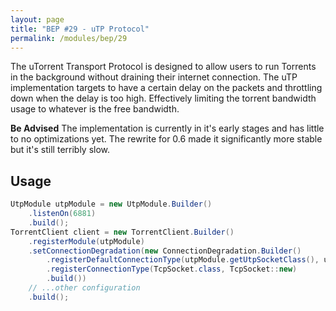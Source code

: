 ```yaml
---
layout: page
title: "BEP #29 - uTP Protocol"
permalink: /modules/bep/29
---
```

The uTorrent Transport Protocol is designed to allow users to run Torrents in the background without draining their internet connection.
The uTP implementation targets to have a certain delay on the packets and throttling down when the delay is too high.
Effectively limiting the torrent bandwidth usage to whatever is the free bandwidth.

**Be Advised**
The implementation is currently in it's early stages and has little to no optimizations yet. The rewrite for 0.6 made it significantly more stable but it's
still terribly slow.

## Usage

```java
UtpModule utpModule = new UtpModule.Builder()
    .listenOn(6881)
    .build();
TorrentClient client = new TorrentClient.Builder()
    .registerModule(utpModule)
    .setConnectionDegradation(new ConnectionDegradation.Builder()
        .registerDefaultConnectionType(utpModule.getUtpSocketClass(), utpModule.createSocketFactory(), TcpSocket.class)
        .registerConnectionType(TcpSocket.class, TcpSocket::new)
        .build())
    // ...other configuration
    .build();

```
